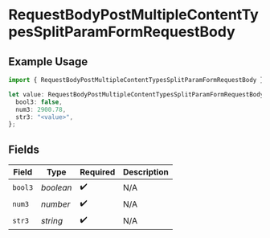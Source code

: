 # RequestBodyPostMultipleContentTypesSplitParamFormRequestBody

## Example Usage

```typescript
import { RequestBodyPostMultipleContentTypesSplitParamFormRequestBody } from "openapi/sdk/models/operations";

let value: RequestBodyPostMultipleContentTypesSplitParamFormRequestBody = {
  bool3: false,
  num3: 2900.78,
  str3: "<value>",
};
```

## Fields

| Field              | Type               | Required           | Description        |
| ------------------ | ------------------ | ------------------ | ------------------ |
| `bool3`            | *boolean*          | :heavy_check_mark: | N/A                |
| `num3`             | *number*           | :heavy_check_mark: | N/A                |
| `str3`             | *string*           | :heavy_check_mark: | N/A                |
